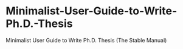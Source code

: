 # Minimalist-User-Guide-to-Write-Ph.D.-Thesis
Minimalist User Guide to Write Ph.D. Thesis (The Stable Manual)
